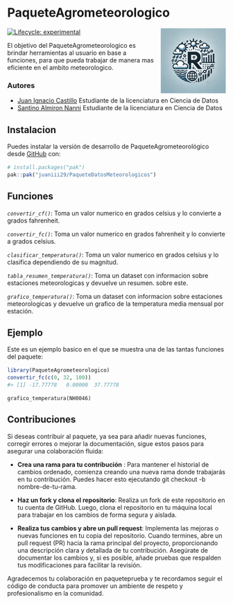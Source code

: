 
<!-- README.md is generated from README.Rmd. Please edit that file -->

# PaqueteAgrometeorologico

<img src="man/figures/logo.png" alt="PaqueteAgrometeorologico" align="right" style="float: right; margin-left: 10px;" width="150"/>

<!-- badges: start -->

[![Lifecycle:
experimental](https://img.shields.io/badge/lifecycle-experimental-orange.svg)](https://lifecycle.r-lib.org/articles/stages.html#experimental)

<!-- badges: end -->

El objetivo del PaqueteAgrometeorologico es brindar herramientas al
usuario en base a funciones, para que pueda trabajar de manera mas
eficiente en el ambito meteorologico.

### Autores

- [Juan Ignacio Castillo](https://github.com/juaniii29) Estudiante de la
  licenciatura en Ciencia de Datos
- [Santino Almiron Nanni](https://github.com/santialmironn) Estudiante
  de la licenciatura en Ciencia de Datos

## Instalacion

Puedes instalar la versión de desarrollo de PaqueteAgrometeorológico
desde [GitHub](https://github.com/) con:

``` r
# install.packages("pak")
pak::pak("juaniii29/PaqueteDatosMeteorologicos")
```

## Funciones

*`convertir_cf()`*: Toma un valor numerico en grados celsius y lo
convierte a grados fahrenheit.

*`convertir_fc()`*: Toma un valor numerico en grados fahrenheit y lo
convierte a grados celsius.

*`clasificar_temperatura()`*: Toma un valor numerico en grados celsius y
lo clasifica dependiendo de su magnitud.

*`tabla_resumen_temperatura()`*: Toma un dataset con informacion sobre
estaciones meteorologicas y devuelve un resumen. sobre este.

*`grafico_temperatura()`*: Toma un dataset con informacion sobre
estaciones meteorologicas y devuelve un grafico de la temperatura media
mensual por estación.

## Ejemplo

Este es un ejemplo basico en el que se muestra una de las tantas
funciones del paquete:

``` r
library(PaqueteAgrometeorologico)
convertir_fc(c(0, 32, 100))
#> [1] -17.77778   0.00000  37.77778
```

```{r}
grafico_temperatura(NH0046)
```


## Contribuciones

Si deseas contribuir al paquete, ya sea para añadir nuevas funciones,
corregir errores o mejorar la documentación, sigue estos pasos para
asegurar una colaboración fluida:

- **Crea una rama para tu contribución** : Para mantener el historial de
  cambios ordenado, comienza creando una nueva rama donde trabajarás en
  tu contribución. Puedes hacer esto ejecutando git checkout -b
  nombre-de-tu-rama.

- **Haz un fork y clona el repositorio**: Realiza un fork de este
  repositorio en tu cuenta de GitHub. Luego, clona el repositorio en tu
  máquina local para trabajar en los cambios de forma segura y aislada.

- **Realiza tus cambios y abre un pull request**: Implementa las mejoras
  o nuevas funciones en tu copia del repositorio. Cuando termines, abre
  un pull request (PR) hacia la rama principal del proyecto,
  proporcionando una descripción clara y detallada de tu contribución.
  Asegúrate de documentar los cambios y, si es posible, añade pruebas
  que respalden tus modificaciones para facilitar la revisión.

Agradecemos tu colaboración en paqueteprueba y te recordamos seguir el
código de conducta para promover un ambiente de respeto y
profesionalismo en la comunidad.
